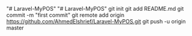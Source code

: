 "# Laravel-MyPOS" 
"# Laravel-MyPOS"  git init git add README.md git commit -m "first commit" git remote add origin https://github.com/AhmedElshrief/Laravel-MyPOS.git git push -u origin master

